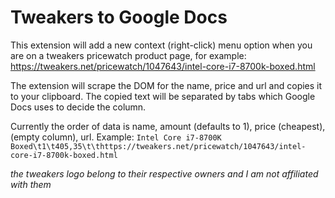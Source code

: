 # Tweakers to Google Docs
This extension will add a new context (right-click) menu option when you are on a tweakers pricewatch product page, for example: https://tweakers.net/pricewatch/1047643/intel-core-i7-8700k-boxed.html

The extension will scrape the DOM for the name, price and url and copies it to your clipboard. The copied text will be separated by tabs which Google Docs uses to decide the column. 

Currently the order of data is name, amount (defaults to 1), price (cheapest), (empty column), url. 
Example: `Intel Core i7-8700K Boxed\t1\t405,35\t\thttps://tweakers.net/pricewatch/1047643/intel-core-i7-8700k-boxed.html`

_the tweakers logo belong to their respective owners and I am not affiliated with them_

